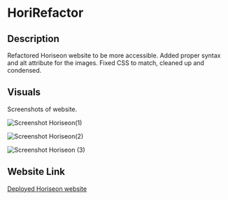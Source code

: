 # HoriRefactor 

## Description
Refactored Horiseon website to be more accessible. Added proper syntax and alt attribute for the images. Fixed CSS to match, cleaned up and condensed. 

## Visuals 
Screenshots of website. 

![Screenshot Horiseon(1)](https://user-images.githubusercontent.com/66501008/92521094-7f095b80-f1d1-11ea-9799-148b3b0fba96.png)

![Screenshot Horiseon(2)](https://user-images.githubusercontent.com/66501008/92521200-aa8c4600-f1d1-11ea-9acc-ede7dc6399af.png)

![Screenshot Horiseon (3)](https://user-images.githubusercontent.com/66501008/92521214-b0822700-f1d1-11ea-96f6-1be81628647e.png)


## Website Link


[Deployed Horiseon website](https://aswartz14.github.io/HoriRefactor/)
